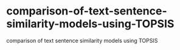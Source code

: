 # comparison-of-text-sentence-similarity-models-using-TOPSIS
comparison of text sentence similarity models using TOPSIS
